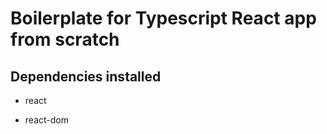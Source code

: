 # Boilerplate for Typescript React app from scratch

## Dependencies installed

- react

- react-dom